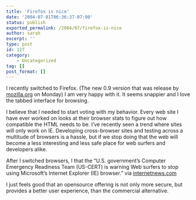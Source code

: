 ```yaml
---
title: 'Firefox is nice'
date: '2004-07-01T06:36:37-07:00'
status: publish
exported_permalink: /2004/07/firefox-is-nice
author: sarah
excerpt: ''
type: post
id: 127
category:
    - Uncategorized
tag: []
post_format: []
---
```

I recently switched to Firefox. (The new 0.9 version that was release by [mozilla.org](http://www.mozilla.org/) on Monday) I am very happy with it. It seems snappier and I love the tabbed interface for browsing.

I believe that I needed to start voting with my behavior. Every web site I have ever worked on looks at their browser stats to figure out how compatible the HTML needs to be. I’ve recently seen a trend where sites will only work on IE. Developing cross-browser sites and testing across a multitude of browsers is a hassle, but if we stop doing that the web will become a less interesting and less safe place for web surfers and developers alike.

After I switched browsers, I that the “U.S. government’s Computer Emergency Readiness Team (US-CERT) is warning Web surfers to stop using Microsoft’s Internet Explorer (IE) browser.” via [internetnews.com](http://www.internetnews.com/security/article.php/3374931)

I just feels good that an opensource offering is not only more secure, but provides a better user experience, than the commercial alternative.